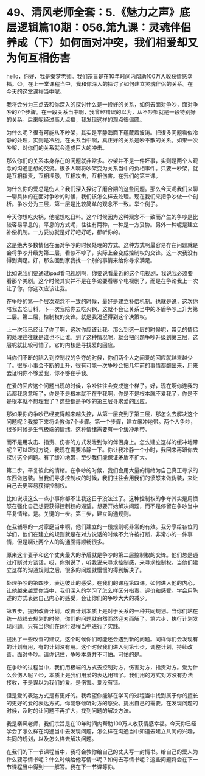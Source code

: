 # 49、清风老师全套：5.《魅力之声》底层逻辑篇10期：056.第九课：灵魂伴侣养成（下）如何面对冲突，我们相爱却又为何互相伤害

hello，你好，我是秦梦老师。我们宗旨是在10年时间内帮助100万人收获情感幸福。😊，在上一堂课程当中，我和你深入的探讨了如何建立灵魂伴侣的关系。在今天的这堂课程当中呢。

我将会分为三点去和你深入的探讨什么是一段好的关系，如何去面对争吵，面对争吵的7个步骤。在一段关系当中啊，我曾经错误的以为，从不吵架就是一段特别好的关系。后来呢经过高人点播，我发现这样的观点很偏颇。

为什么呢？很有可能从不吵架，其实是平静海面下蕴藏着波涛。把很多问题看似冷静的处理，实则是冷战。在关系当中啊，真正好的关系是吵不散的关系。如果一次吵架，对你们的关系就会造成巨大的冲击。

那么你们的关系本身存在的问题就非常多。吵架并不是一件坏事，实则是两个人观念的沟通思想的交流。很多人啊将吵架变为关系当中的负相事件。只要一吵架，就是互相指责，互相埋怨，互相攻击，互相伤害。在我们的第三课。

为什么你的爱总是伤人？我们深入探讨了磨合期的这些问题。那么今天呢我们来聊一聊具体的在面对争吵的时候，我们该怎么样去处理。现在我们来把争吵做一个剖析。争吵分为三层，第一层是比较简单的观念不一致。举个例子。

今天你想吃火锅，他呢想吃日料。这个时候因为这种观念不一致而产生的争吵是比较容易平息的，平息的方式呢，往往有两种，一种是一方妥协。另外一种呢是建立补偿机制。一方妥协就是好好吧好吧，都听你的。

这是绝大多数情侣在面对争吵的时候处理的方式。这种方式啊最容易存在问题就是会将争吵升级为第二层，看似不吵了，实际上会变成控制权的交锋。这一次我没有得到满足。好，那么回到家我找一个别的事情来给你寻求满足。

比如说我们要通过ipad看电视剧啊，你要说看最近的这个电视剧，我说我必须要看那个美剧。这个时候其实并不是在争论要看哪个电视剧了，而是在争论我上一次让了你，你这次应该让我。

在争吵的第一个层次观念不一致的时候，最好是建立补偿机制。也就是说，这次你陪我去吃日料，下一次我陪你去吃火锅，这就不会让关系当中的矛盾争吵上升为第二层。第二层，控制权的交锋。就是我渴望得到这个决策权。

上一次我已经让了你了啊，这次你应该让我。那么到这一层的时候呢，常见的情侣的处理往往就是谁也不让谁。到了这种情况呢，就会把问题争吵升级到第三层，这层呢就比较可怕了。它的内核是寻找爱的回应。

当你们不断的陷入到控制权的争夺的时候，你们两个人之间爱的回应就越来越少了。很多小事会不断的上升，很有可能一次争吵会把几年前的事情都翻出来，用来去证明你不够爱我，你不够在乎我。

在爱的回应这个问题出现的时候，争吵往往会变成这个样子。好，现在啊你连我的话都我愿意听了，你是不是根本就不在乎我啊，你是不是根本就不爱我了，你是不是根本就不想理我了？这些都是争吵的第三层寻求爱的回应。

那如果你的争吵已经变得越来越失控，从第一层变到了第三层，那怎么去解决这个问题呢？我接下来将会教你7个步骤。第一个步骤，建立缓冲地带。两个人争吵，很多时候是生气极端的情绪。这种情绪需要有一个缓冲地带。

而不是用攻击、指责、伤害的方式发泄到你的伴侣身上。怎么建立这样的缓冲地带呢？可以跟对方说，我现在需要冷静一下。你让我冷静一个小时，我回来再跟你去探讨这个问题。有了缓冲地带，至少我们能保证矛盾不扩大。

第二步，平复彼此的情绪。在争吵的时候，我们会用大量的情绪为自己真正寻求的东西做包装。当我们寻求控制权的时候，我们往往会用我们的愤怒来做伪装，来让自己去更容易获得控制权。

比如说哎这么一点小事你都不让我这日子没法过了。这种控制权的争夺其实是用愤怒在强化自己想要获得控制权的渴望。想要开始解决问题，而不是停留在争吵当中平复情绪。是。关键的一步。第三步，建立沟通规则。

在我辅导的一对家庭当中啊，他们建立的一段规则呃非常的有效。我分享给各位同学们，他们在建立的规则就是在对方说话的时候不允许被打断，非常小的一件事情，但是啊让两个人的沟通面得顺畅很多。

原来这个妻子和这个丈夫最大的矛盾就是争吵的第二层控制权的交锋。他们总是通过打断对方谈话，哎，你别说了，听我说来寻求控制感，来寻求控制权。当他们建立这样的沟通规则之后，很多的问题就慢慢的得到解决了。

处理争吵的第四步，表达彼此的感受。在我们的课程第四课。如何进入他的内心，让他越来越爱你当中，我们深入的学习了怎么样区分指责、评价和感受。学会用陈述的方式表达自己内心的感受，会让你们的争吵大大的减少。

第五步，提出改善计划。改善计划本质上是对于关系的一种共同规划。当你们站在统一战线去规划的时候，你们的问题就自然而然迎刃而解了。第六步，执行计划发现问题。只有当你们在运行过程当中进行了实践。

提出了一些改善的建议。这个时候你们可能还会遇到新的问题。同样你们会发现有的计划有用，有的计划没有用。这个时候我们进入到第七步，调整计划，持续改善。面对争吵。请你记住，争吵本身并不可怕。可怕的是。

在争吵的过程当中，我们用极端的方式去控制对方，伤害对方，指责对方。爱为什么会伤人呢？😔，本质上是我们用爱的表达用错了。我们用的方式对方没有办法接收，于是误以为我们的爱。是伤害。爱没有错。

但是爱的表达方式是有更好的。我希望你能够在学习的过程当中找到属于你的擅长的更好的爱的表达方式。你能够倾听对方的感受。提出自己的需要。在发现问题的时候，及时的让问题不再扩大，找到问题的解决方法。

我是秦风老师，我们宗旨是在10年时间内帮助100万人收获情感幸福。今天你已经学会了怎么样在沟通当中去发现问题，怎么样在沟通当中知道去建立共同的兴趣，共同的规划，以及怎么样去解决问题。

在我们的下一节课程当中，我将会教你给自己的丈夫写一封情书。给自己的爱人为什么要写情书呢？什么时候给他写情书呢？如何去写情书呢？这些问题将会在下一节课程当中得到一一解答。我在下一节课等你。

